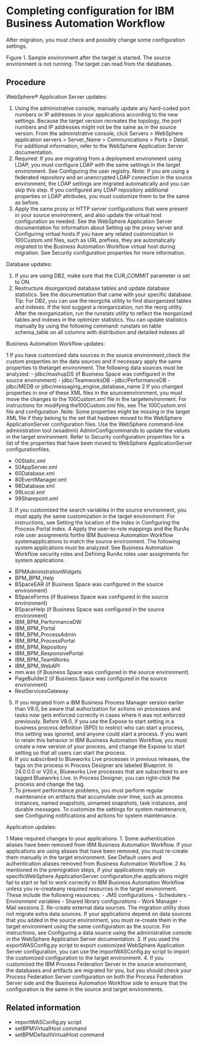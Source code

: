 # Completing configuration for IBM Business Automation Workflow

After migration, you must check and possibly change
some configuration settings.

Figure 1. Sample environment after the target is
started. The source environment is not running. The target can read
from the databases.

<!-- image -->

<!-- image -->

## Procedure

WebSphere® Application
Server updates:

1. Using the administrative console, manually update any hard-coded port
numbers or IP addresses in your applications according to the new settings. Because the
target version recreates the topology, the port numbers and IP addresses might not be the same as in
the source version. From the administrative console, click
Servers > WebSphere application
servers > Server\_Name > Communications >  Ports > Detail. For additional information, refer to the WebSphere Application
Server
documentation.
2. Required: If you are migrating from a deployment environment using
LDAP, you must configure LDAP with the same settings in the target environment. See Configuring the user registry. 
Note: If you are using a federated repository and an unencrypted LDAP connection in the source
environment, the LDAP settings are migrated automatically and you can skip this step. If you
configured any LDAP repository additional properties or LDAP attributes, you must customize them to
be the same as before.
3. Apply the same proxy or HTTP server configurations that were present in your
source environment, and also update the virtual host configuration as needed. See the
WebSphere Application
Server documentation for
information about Setting up the proxy server and Configuring virtual hosts.If you have any related customization in
100Custom.xml files, such as URL prefixes, they are automatically migrated to
the Business Automation Workflow virtual host
during migration. See  Security configuration properties for more
information.

Database updates:

1. If you are using DB2, make sure that the CUR\_COMMIT parameter is set to
ON.
2. Restructure disorganized database tables and update database
statistics. See the documentation that came with your specific database. Tip: For DB2, you can use the reorgchk utility to find disorganized tables and
indexes. If the tool suggest a reorganization, run the reorg utility. After the
reorganization, run the runstats utility to reflect the reorganized tables and
indexes in the optimizer statistics. You can update statistics manually by using the following
command: runstats on table schema\_table on all columns
with distribution and detailed indexes all

Business Automation Workflow updates:

1 If you have customized data sources in the source environment,check the custom properties on the data sources and if necessary apply the same properties to thetarget environment. The following data sources must be analyzed:
    - jdbc/mashupDS (if Business Space was configured in the source environment)
    - jdbc/TeamworksDB
    - jdbc/PerformanceDB
    - jdbc/MEDB or jdbc/messaging\_engine\_database\_name
2 If you changed properties in one of these XML files in the sourceenvironment, you must move the changes to the 100Custom.xml file in the targetenvironment. For instructions for modifying the100Custom.xml file, see The 100Custom.xml file and configuration .Note: Some properties might be missing in the target XML file if they belong to the set that hasbeen moved to the WebSphere ApplicationServer configuration files. Use the WebSphere command-line administration tool (wsadmin) AdminConfigcommands to update the values in the target environment. Refer to Security configuration properties for a list of the properties that have been moved to WebSphere ApplicationServer configurationfiles.

- 00Static.xml
- 50AppServer.xml
- 60Database.xml
- 80EventManager.xml
- 98Database.xml
- 99Local.xml
- 99Sharepoint.xml
3. If you customized the search variables in the source environment, you must apply the same
customization in the target environment. For instructions, see Setting the location of the
index in Configuring the Process Portal index.
4 Apply the user-to-role mappings and the RunAs role user assignments forthe IBM Business Automation Workflow systemapplications to match the source environment. The following system applications must be analyzed: See Business Automation Workflow security roles and Defining RunAs roles user assignments for system applications .

- BPMAdministrationWidgets
- BPM\_BPM\_Help
- BSpaceEAR (if Business Space was configured in the source environment)
- BSpaceForms (if Business Space was configured in the source environment)
- BSpaceHelp (if Business Space was configured in the source environment)
- IBM\_BPM\_PerformanceDW
- IBM\_BPM\_Portal
- IBM\_BPM\_ProcessAdmin
- IBM\_BPM\_ProcessPortal
- IBM\_BPM\_Repository
- IBM\_BPM\_ResponsivePortal
- IBM\_BPM\_TeamWorks
- IBM\_BPM\_WebAPI
- mm.was (if Business Space was configured in the source environment)
- PageBuilder2 (if Business Space was configured in the source environment)
- RestServicesGateway
5. If you migrated from a IBM Business Process Manager
 version earlier than
V8.0, be aware that authorization for actions on processes and tasks now gets enforced correctly in
cases where it was not enforced previously. Before V8.0, if you use the Expose to
start setting in a business process definition (BPD) to restrict who can start a
process, this setting was ignored, and anyone could start a process. If you want to retain this
behavior in IBM Business Automation Workflow,
you must create a new version of your process, and change the Expose to start
setting so that all users can start the process.
6. If you subscribed to Blueworks Live processes in previous releases, the
tags on the process in Process Designer are labeled Blueprint. In 24.0.0.0 or V20.x, Blueworks
Live processes that are subscribed to are tagged Blueworks Live. In Process
Designer, you can right-click the process and change the tag.
7. To prevent performance problems, you must perform regular maintenance on
artifacts that accumulate over time, such as process instances, named snapshots, unnamed snapshots,
task instances, and durable messages.  To customize the settings for system maintenance,
see Configuring notifications and actions for system maintenance.

Application updates:

1 Make required changes to your applications.
    1. Some authentication aliases have been removed from IBM Business Automation Workflow. If your applications
are using aliases that have been removed, you must re-create them manually in the target
environment. See Default users and authentication aliases removed from Business Automation Workflow.
    2 As mentioned in the premigration steps, if your applications reply on specificWebSphere ApplicationServer configuration,the applications might fail to start or fail to work correctly in IBM Business Automation Workflow unless you re-createany required resources in the target environment. These include the following resources:
        - JMS configurations
        - Schedulers
        - Environment variables
        - Shared library configurations
        - Work Manager
        - Mail sessions
2. Re-create external data sources. The migration utility does
not migrate extra data sources. If your applications depend on data sources that you added in the
source environment, you must re-create them in the target environment using the same configuration
as the source. For instructions, see Configuring a data source using the administrative console in the WebSphere Application
Server
documentation.
3. If you used the exportWASConfig.py script to
export customized WebSphere Application
Server
configuration, you can use the importWASConfig.py script to import the customized
configuration to the target environment.
4. If you customized the IBM Process Federation
Server in the source
environment, the databases and artifacts are migrated for you, but you should check your Process Federation Server configuration
on both the Process Federation Server side and the
Business Automation Workflow side to ensure
that the configuration is the same in the source and target environments.

## Related information

- importWASConfig.py script
- setBPMVirtualHost command
- setBPMDefaultVirtualHost command